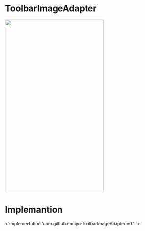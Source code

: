 # ToolbarImageAdapter

<img src="https://github.com/enciyo/ToolbarImageAdapter/blob/master/app/src/main/java/art/enciyo.gif?raw=true" width="320" height="560" />

<h1>Implemantion</h1>
<p>
<`implementation 'com.github.enciyo:ToolbarImageAdapter:v0.1 `>
</p>
